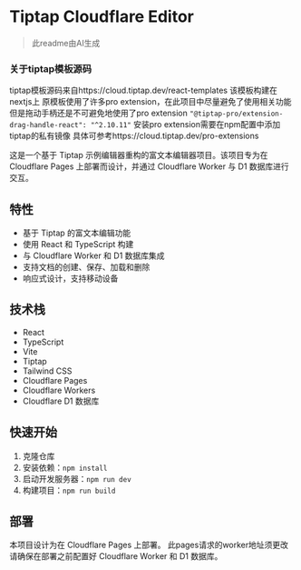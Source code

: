 # Tiptap Cloudflare Editor
> 此readme由AI生成

### 关于tiptap模板源码
tiptap模板源码来自https://cloud.tiptap.dev/react-templates
该模板构建在nextjs上
原模板使用了许多pro extension，在此项目中尽量避免了使用相关功能
但是拖动手柄还是不可避免地使用了pro extension
`"@tiptap-pro/extension-drag-handle-react": "^2.10.11"`
安装pro extension需要在npm配置中添加tiptap的私有镜像
具体可参考https://cloud.tiptap.dev/pro-extensions

这是一个基于 Tiptap 示例编辑器重构的富文本编辑器项目。该项目专为在 Cloudflare Pages 上部署而设计，并通过 Cloudflare Worker 与 D1 数据库进行交互。

## 特性

- 基于 Tiptap 的富文本编辑功能
- 使用 React 和 TypeScript 构建
- 与 Cloudflare Worker 和 D1 数据库集成
- 支持文档的创建、保存、加载和删除
- 响应式设计，支持移动设备

## 技术栈

- React
- TypeScript
- Vite
- Tiptap
- Tailwind CSS
- Cloudflare Pages
- Cloudflare Workers
- Cloudflare D1 数据库

## 快速开始

1. 克隆仓库
2. 安装依赖：`npm install`
3. 启动开发服务器：`npm run dev`
4. 构建项目：`npm run build`

## 部署

本项目设计为在 Cloudflare Pages 上部署。
此pages请求的worker地址须更改
请确保在部署之前配置好 Cloudflare Worker 和 D1 数据库。
